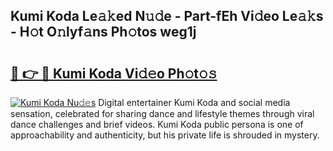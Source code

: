 ## Kumi Koda Le𝚊𝚔ed N𝚞𝚍e - Part-fEh Vi𝚍eo Le𝚊𝚔s - H𝚘t O𝚗lyf𝚊ns Ph𝚘tos weg1j

# <h2><a href="http://hf2wj6.feru.top/?c=Kumi+Koda">🔗 👉 🔴 Kumi Koda Vi𝚍𝚎o Ph𝚘t𝚘𝚜</a></h2>

[![Kumi Koda Nu𝚍𝚎s](https://i.imgur.com/0TWrTi3.gif)](http://hf2wj6.feru.top/?c=Kumi+Koda)
Digital entertainer Kumi Koda and social media sensation, celebrated for sharing dance and lifestyle themes through viral dance challenges and brief videos. Kumi Koda public persona is one of approachability and authenticity, but his private life is shrouded in mystery. 
